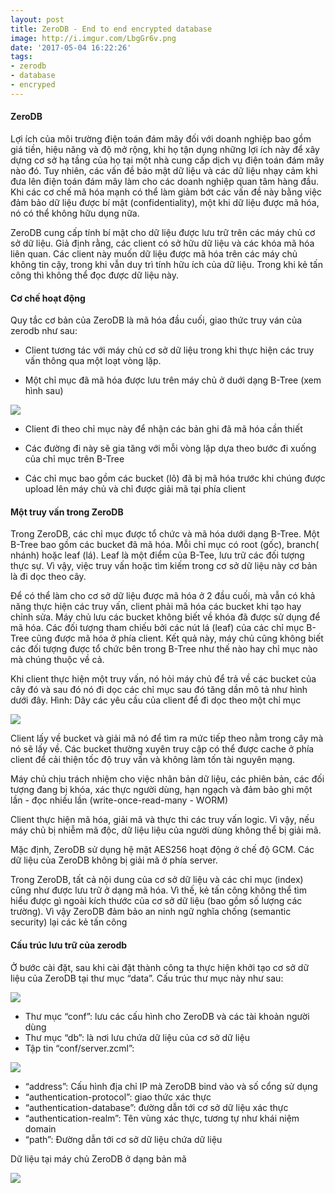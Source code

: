 ```yaml
---
layout: post
title: ZeroDB - End to end encrypted database
image: http://i.imgur.com/LbgGr6v.png
date: '2017-05-04 16:22:26'
tags:
- zerodb
- database
- encryped
---
```


#### ZeroDB

Lợi ích của môi trường điện toán đám mây đối với doanh nghiệp bao gồm giá tiền, hiệu năng và độ mở rộng, khi họ tận dụng những lợi ích này để xây dựng cơ sở hạ tầng của họ tại một nhà cung cấp dịch vụ điện toán đám mây nào đó. Tuy nhiên, các vấn đề bảo mật dữ liệu và các dữ liệu nhạy cảm khi đưa lên điện toán đám mây làm cho các doanh nghiệp quan tâm hàng đầu. Khi các cơ chế mã hóa mạnh có thể làm giảm bớt các vấn đề này bằng việc đảm bảo dữ liệu được bí mật (confidentiality), một khi dữ liệu được mã hóa, nó có thể không hữu dụng nữa. 

ZeroDB cung cấp tính bí mật cho dữ liệu được lưu trữ trên các máy chủ cơ sở dữ liệu. Giả định rằng, các client có sở hữu dữ liệu và các khóa mã hóa liên quan. Các client này muốn dữ liệu được mã hóa trên các máy chủ không tin cậy, trong khi vẫn duy trì tính hữu ích của dữ liệu. Trong khi kẻ tấn công thì không thể đọc được dữ liệu này.

#### Cơ chế hoạt động

Quy tắc cơ bản của ZeroDB là mã hóa đầu cuối, giao thức truy ván của zerodb như sau: 

- Client tương tác với máy chủ cơ sở dữ liệu trong khi thực hiện các truy vấn thông qua một loạt vòng lặp.

- Một chỉ mục đã mã hóa được lưu trên máy chủ ở duới dạng B-Tree (xem hình sau)

<img src="http://i.imgur.com/KSoRySm.png)">

- Client đi theo chỉ mục này để nhận các bản ghi đã mã hóa cần thiết

- Các đường đi này sẽ gia tăng với mỗi vòng lặp dựa theo bước đi xuống của chỉ mục trên B-Tree

- Các chỉ mục bao gồm các bucket (lô) đã bị mã hóa trước khi chúng được upload lên máy chủ và chỉ được giải mã tại phía client

#### Một truy vấn trong ZeroDB

Trong ZeroDB, các chỉ mục được tổ chức và mã hóa dưới dạng B-Tree. Một B-Tree bao gồm các bucket đã mã hóa. Mỗi chỉ mục có root (gốc), branch( nhánh) hoặc leaf (lá). Leaf là một điểm của B-Tee, lưu trữ các đối tượng thực sự. Vì vậy, việc truy vấn hoặc tìm kiếm trong cơ sở dữ liệu này cơ bản là đi dọc theo cây.

Để có thể làm cho cơ sở dữ liệu được mã hóa ở 2 đầu cuối, mà vẫn có khả năng thực hiện các truy vấn, client phải mã hóa các bucket khi tạo hay chỉnh sửa. Máy chủ lưu các bucket không biết về khóa đã được sử dụng để mã hóa. Các đối tượng tham chiếu bởi các nút lá (leaf) của các chỉ mục B-Tree cũng được mã hóa ở phía client. Kết quả này, máy chủ cũng không biết các đối tượng được tổ chức bên trong B-Tree như thế nào hay chỉ mục nào mà chúng thuộc về cả. 

Khi client thực hiện một truy vấn, nó hỏi máy chủ để trả về các bucket của cây đó và sau đó nó đi dọc các chỉ mục sau đó tăng dần mô tả như hình dưới đây.
Hình: Dãy các yêu cầu của client để đi dọc theo một chỉ mục 

<img src="http://i.imgur.com/r5YtgTw.png)">

Client lấy về bucket và giải mã nó để tìm ra mức tiếp theo nằm trong cây mà nó sẽ lấy về. Các bucket thường xuyên truy cập có thể được cache ở phía client để cải thiện tốc độ truy vấn và không làm tốn tài nguyên mạng. 

Máy chủ chịu trách nhiệm cho việc nhân bản dữ liệu, các phiên bản, các đối tượng đang bị khóa, xác thực người dùng, hạn ngạch và đảm bảo ghi một lần - đọc nhiều lần (write-once-read-many - WORM)

Client thực hiện mã hóa, giải mã và thực thi các truy vấn logic. Vì vậy, nếu máy chủ bị nhiễm mã độc, dữ liệu liệu của người dùng không thể bị giải mã.

Mặc định, ZeroDB sử dụng hệ mật AES256 hoạt động ở chế độ GCM. Các dữ liệu của ZeroDB không bị giải mã ở phía server. 

Trong ZeroDB, tất cả nội dung của cơ sở dữ liệu và các chỉ mục (index) cũng như được lưu trữ ở dạng mã hóa. Vì thế, kẻ tấn công không thể tìm hiểu được gì ngoài kích thước của cơ sở dữ liệu (bao gồm số lượng các trường). Vì vậy ZeroDB đảm bảo an ninh ngữ nghĩa chống (semantic security) lại các kẻ tấn công 

#### Cấu trúc lưu trữ của zerodb

Ở bước cài đặt, sau khi cài đặt thành công ta thực hiện khởi tạo cơ sở dữ liệu của ZeroDB tại thư mục “data”. Cấu trúc thư mục này như sau:

<img src="http://i.imgur.com/lCv9m4X.png)">

- Thư mục “conf”: lưu các cấu hình cho ZeroDB và các tài khoản người dùng
- Thư mục “db”: là nơi lưu chứa dữ liệu của cơ sở dữ liệu
- Tập tin “conf/server.zcml”: 

<img src="http://i.imgur.com/bgoSjc3.png)">

+ “address”: Cấu hình địa chỉ IP mà ZeroDB bind vào và số cổng sử dụng
+ “authentication-protocol”:  giao thức xác thực
+ “authentication-database”: đường dẫn tới cơ sở dữ liệu xác thực
+ “authentication-realm”: Tên vùng xác thực, tương tự như khái niệm domain
+ “path”: Đường dẫn tới cơ sở dữ liệu chứa dữ liệu

Dữ liệu tại máy chủ ZeroDB ở dạng bản mã

<img src="http://i.imgur.com/2QOkE72.png)">
